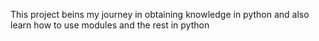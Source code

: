 This  project beins my journey in obtaining knowledge in python and also learn
how to use modules and the rest in python